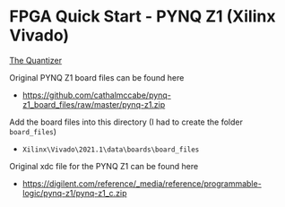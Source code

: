 # FPGA Quick Start - PYNQ Z1 (Xilinx Vivado)  

<a href="www.thequantizer.com">The Quantizer</a>

Original PYNQ Z1 board files can be found here  
 * https://github.com/cathalmccabe/pynq-z1_board_files/raw/master/pynq-z1.zip

 
 Add the board files into this directory (I had to create the folder `board_files`)
 
 * `Xilinx\Vivado\2021.1\data\boards\board_files`  

Original xdc file for the PYNQ Z1 can be found here  
 * https://digilent.com/reference/_media/reference/programmable-logic/pynq-z1/pynq-z1_c.zip

